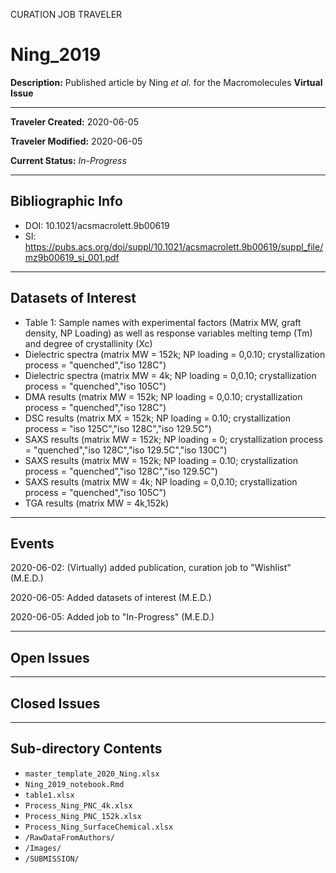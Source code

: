 CURATION JOB TRAVELER

# Ning_2019

**Description:** Published article by Ning *et al.* for the Macromolecules **Virtual Issue**

---

**Traveler Created:** 2020-06-05

**Traveler Modified:** 2020-06-05

**Current Status:** *In-Progress*

---

## Bibliographic Info

* DOI: 10.1021/acsmacrolett.9b00619
* SI: https://pubs.acs.org/doi/suppl/10.1021/acsmacrolett.9b00619/suppl_file/mz9b00619_si_001.pdf

---

## Datasets of Interest

* Table 1: Sample names with experimental factors (Matrix MW, graft density, NP Loading) as well as response variables melting temp (Tm) and degree of crystallinity (Xc)
* Dielectric spectra (matrix MW = 152k; NP loading = 0,0.10; crystallization process = "quenched","iso 128C")
* Dielectric spectra (matrix MW = 4k; NP loading = 0,0.10; crystallization process = "quenched","iso 105C")
* DMA results (matrix MW = 152k; NP loading = 0,0.10; crystallization process = "quenched","iso 128C")
* DSC results (matrix MX = 152k; NP loading = 0.10; crystallization process = "iso 125C","iso 128C","iso 129.5C")
* SAXS results (matrix MW = 152k; NP loading = 0; crystallization process = "quenched","iso 128C","iso 129.5C","iso 130C")
* SAXS results (matrix MW = 152k; NP loading = 0.10; crystallization process = "quenched","iso 128C","iso 129.5C")
* SAXS results (matrix MW = 4k; NP loading = 0,0.10; crystallization process = "quenched","iso 105C")
* TGA results (matrix MW = 4k,152k)

---

## Events

2020-06-02: (Virtually) added publication, curation job to "Wishlist" (M.E.D.)

2020-06-05: Added datasets of interest (M.E.D.)

2020-06-05: Added job to "In-Progress" (M.E.D.)



---

## Open Issues



---

## Closed Issues



---

## Sub-directory Contents

* `master_template_2020_Ning.xlsx`
* `Ning_2019_notebook.Rmd`
* `table1.xlsx`
* `Process_Ning_PNC_4k.xlsx`
* `Process_Ning_PNC_152k.xlsx`
* `Process_Ning_SurfaceChemical.xlsx`
* `/RawDataFromAuthors/`
* `/Images/`
* `/SUBMISSION/`
